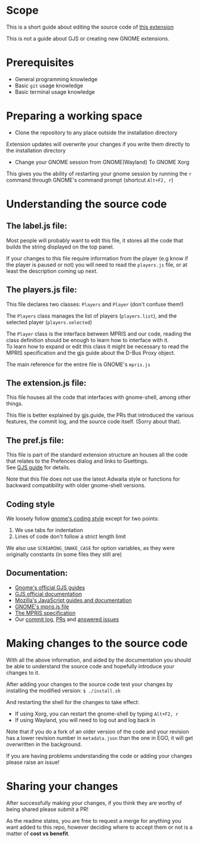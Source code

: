 # Scope
This is a short guide about editing the source code of [this
extension](https://github.com/Moon-0xff/gnome-mpris-label/)

This is not a guide about GJS or creating new GNOME extensions.

# Prerequisites
* General programming knowledge
* Basic `git` usage knowledge
* Basic terminal usage knowledge

# Preparing a working space
* Clone the repository to any place outside the installation directory

Extension updates will overwrite your changes if you write them directly to the
installation directory

* Change your GNOME session from GNOME(Wayland) To GNOME Xorg

This gives you the ability of restarting your gnome session by running the `r`
command through GNOME's command prompt (shortcut `Alt+F2, r`)

# Understanding the source code
## The label.js file:
Most people will probably want to edit this file, it stores all
the code that builds the string displayed on the top panel.

If your changes to this file require information from the player (e.g know if
the player is paused or not) you will need to read the `players.js` file, or at
least the description coming up next.

## The players.js file:
This file declares two classes: `Players` and `Player` (don't confuse them!)

The `Players` class manages the list of players (`players.list`), and the
selected player (`players.selected`)

The `Player` class is the interface between MPRIS and our code, reading
the class definition should be enough to learn how to interface with it.  
To learn how to expand or edit this class it might be
necessary to read the MPRIS specification and the gjs guide about the D-Bus
Proxy object.

The main reference for the entire file is GNOME's `mpris.js`

## The extension.js file:
This file houses all the code that interfaces with gnome-shell, among other
things.

This file is better explained by gjs.guide, the PRs that introduced the various
features, the commit log, and the source code itself. (Sorry about that).

## The pref.js file:
This file is part of the standard extension structure an houses all the code
that relates to the Prefences dialog and links to Gsettings.  
See [GJS guide](https://gjs.guide/extensions/development/preferences.html#creating-the-schema) for details.

Note that this file does not use the latest Adwaita style or functions for
backward compatibility with older gnome-shell versions.

## Coding style
We loosely follow [gnome's coding style](https://gitlab.gnome.org/GNOME/gnome-shell/-/blob/main/HACKING.md) except for two points:

1. We use tabs for indentation
2. Lines of code don't follow a strict length limit

We also use `SCREAMING_SNAKE_CASE` for option variables, as they were originally
constants (in some files they still are)

## Documentation:
* [Gnome's official GJS guides](https://gjs.guide/)
* [GJS official documentation](https://gjs-docs.gnome.org/)
* [Mozilla's JavaScript guides and documentation](https://developer.mozilla.org/en-US/docs/Web/JavaScript)
* [GNOME's mpris.js file](https://gitlab.gnome.org/GNOME/gnome-shell/-/blob/main/js/ui/mpris.js)
* [The MPRIS specification](https://specifications.freedesktop.org/mpris-spec/latest/Media_Player.html)
* Our [commit log](https://github.com/Moon-0xff/gnome-mpris-label/commits/main), [PRs](https://github.com/Moon-0xff/gnome-mpris-label/pulls?q=is%3Apr+is%3Aclosed) and [answered issues](https://github.com/Moon-0xff/gnome-mpris-label/issues?q=is%3Aissue+is%3Aclosed)

# Making changes to the source code
With all the above information, and aided by the documentation you should be
able to understand the source code and hopefully introduce your changes to it.

After adding your changes to the source code test your changes by installing the
modified version: `$ ./install.sh` 

And restarting the shell for the changes to take effect:
* If using Xorg, you can restart the gnome-shell by typing `Alt+F2, r`
* If using Wayland, you will need to log out and log back in

Note that if you do a fork of an older version of the code and your revision
has a lower revision number in `metadata.json` than the one in EGO, it will get
overwritten in the background.

If you are having problems understanding the code or adding your changes please
raise an issue!

# Sharing your changes
After successfully making your changes, if you think they are worthy of being
shared please submit a PR!

As the readme states, you are free to request a merge for anything you want
added to this repo, however deciding where to accept them or not is a
matter of **cost vs benefit**.
